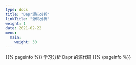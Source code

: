 ```yaml
---
type: docs
title: "Dapr源码分析"
linkTitle: "源码分析"
weight: 1
date: 2021-02-22
menu:
  main:
    weight: 30
---
```


{{% pageinfo %}}
学习分析 Dapr 的源代码
{{% /pageinfo %}}




